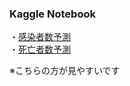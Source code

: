 ### Kaggle Notebook<br>
・[感染者数予測](https://www.kaggle.com/yshiml/covid19-infection)<br>
・[死亡者数予測](https://www.kaggle.com/yshiml/covid19-deaths)

※こちらの方が見やすいです
